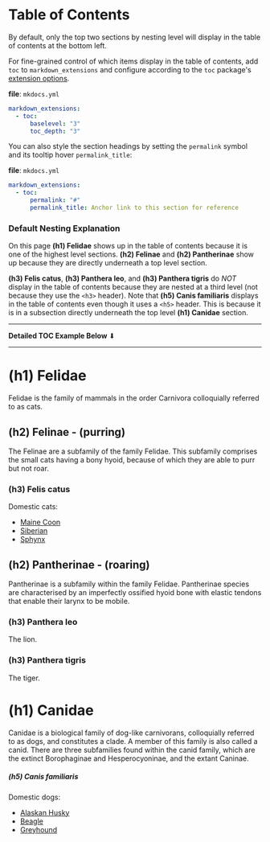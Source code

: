 # Table of Contents
By default, only the top two sections by nesting level will display in the table of contents at the bottom left.  

For fine-grained control of which items display in the table of contents, add `toc` to `markdown_extensions` and configure according to the `toc` package's [extension options](https://python-markdown.github.io/extensions/toc/#usage).

**file**: `mkdocs.yml`  
```yaml
markdown_extensions:
  - toc:
      baselevel: "3"
      toc_depth: "3"
```

You can also style the section headings by setting the `permalink` symbol and its tooltip hover `permalink_title`:

**file**: `mkdocs.yml`    
```yaml
markdown_extensions:
  - toc:
      permalink: "#"
      permalink_title: Anchor link to this section for reference
```

### Default Nesting Explanation
On this page **(h1) Felidae** shows up in the table of contents because it is one of the highest level sections.  **(h2) Felinae** and **(h2) Pantherinae** show up because they are directly underneath a top level section.  

**(h3) Felis catus**, **(h3) Panthera leo**, and **(h3) Panthera tigris** do *NOT* display in the table of contents because they are nested at a third level (not because they use the `<h3>` header).  Note that **(h5) Canis familiaris** displays in the table of contents even though it uses a `<h5>` header.  This is because it is in a subsection directly underneath the top level **(h1) Canidae** section.

<hr>
<strong>Detailed TOC Example Below</strong> <span>&#11015;</span>
<hr>

# (h1) Felidae 

Felidae is the family of mammals in the order Carnivora colloquially referred to as cats.

## (h2) Felinae - (purring)
The Felinae are a subfamily of the family Felidae. This subfamily comprises the small cats having a bony hyoid, because of which they are able to purr but not roar.

### (h3) Felis catus
Domestic cats:  
- [Maine Coon](https://en.wikipedia.org/wiki/Maine_Coon)  
- [Siberian](https://en.wikipedia.org/wiki/Siberian_cat)  
- [Sphynx](https://en.wikipedia.org/wiki/Sphynx_cat)  

## (h2) Pantherinae - (roaring)
Pantherinae is a subfamily within the family Felidae.  Pantherinae species are characterised by an imperfectly ossified hyoid bone with elastic tendons that enable their larynx to be mobile.

### (h3) Panthera leo 
The lion.

### (h3) Panthera tigris 
The tiger.

# (h1) Canidae

Canidae is a biological family of dog-like carnivorans, colloquially referred to as dogs, and constitutes a clade. A member of this family is also called a canid.  There are three subfamilies found within the canid family, which are the extinct Borophaginae and Hesperocyoninae, and the extant Caninae.

##### (h5) Canis familiaris
Domestic dogs:  
- [Alaskan Husky](https://en.wikipedia.org/wiki/Alaskan_husky)  
- [Beagle](https://en.wikipedia.org/wiki/Beagle)  
- [Greyhound](https://en.wikipedia.org/wiki/Greyhound)  




